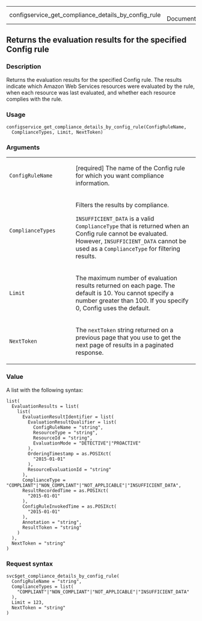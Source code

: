 <table style="width: 100%;">
<tbody>
<tr class="odd">
<td>configservice_get_compliance_details_by_config_rule</td>
<td style="text-align: right;">R Documentation</td>
</tr>
</tbody>
</table>

## Returns the evaluation results for the specified Config rule

### Description

Returns the evaluation results for the specified Config rule. The
results indicate which Amazon Web Services resources were evaluated by
the rule, when each resource was last evaluated, and whether each
resource complies with the rule.

### Usage

    configservice_get_compliance_details_by_config_rule(ConfigRuleName,
      ComplianceTypes, Limit, NextToken)

### Arguments

<table>
<colgroup>
<col style="width: 35%" />
<col style="width: 65%" />
</colgroup>
<tbody>
<tr class="odd">
<td><code
id="configservice_get_compliance_details_by_config_rule_:_ConfigRuleName">ConfigRuleName</code></td>
<td><p>[required] The name of the Config rule for which you want
compliance information.</p></td>
</tr>
<tr class="even">
<td><code
id="configservice_get_compliance_details_by_config_rule_:_ComplianceTypes">ComplianceTypes</code></td>
<td><p>Filters the results by compliance.</p>
<p><code>INSUFFICIENT_DATA</code> is a valid <code>ComplianceType</code>
that is returned when an Config rule cannot be evaluated. However,
<code>INSUFFICIENT_DATA</code> cannot be used as a
<code>ComplianceType</code> for filtering results.</p></td>
</tr>
<tr class="odd">
<td><code
id="configservice_get_compliance_details_by_config_rule_:_Limit">Limit</code></td>
<td><p>The maximum number of evaluation results returned on each page.
The default is 10. You cannot specify a number greater than 100. If you
specify 0, Config uses the default.</p></td>
</tr>
<tr class="even">
<td><code
id="configservice_get_compliance_details_by_config_rule_:_NextToken">NextToken</code></td>
<td><p>The <code>nextToken</code> string returned on a previous page
that you use to get the next page of results in a paginated
response.</p></td>
</tr>
</tbody>
</table>

### Value

A list with the following syntax:

    list(
      EvaluationResults = list(
        list(
          EvaluationResultIdentifier = list(
            EvaluationResultQualifier = list(
              ConfigRuleName = "string",
              ResourceType = "string",
              ResourceId = "string",
              EvaluationMode = "DETECTIVE"|"PROACTIVE"
            ),
            OrderingTimestamp = as.POSIXct(
              "2015-01-01"
            ),
            ResourceEvaluationId = "string"
          ),
          ComplianceType = "COMPLIANT"|"NON_COMPLIANT"|"NOT_APPLICABLE"|"INSUFFICIENT_DATA",
          ResultRecordedTime = as.POSIXct(
            "2015-01-01"
          ),
          ConfigRuleInvokedTime = as.POSIXct(
            "2015-01-01"
          ),
          Annotation = "string",
          ResultToken = "string"
        )
      ),
      NextToken = "string"
    )

### Request syntax

    svc$get_compliance_details_by_config_rule(
      ConfigRuleName = "string",
      ComplianceTypes = list(
        "COMPLIANT"|"NON_COMPLIANT"|"NOT_APPLICABLE"|"INSUFFICIENT_DATA"
      ),
      Limit = 123,
      NextToken = "string"
    )
